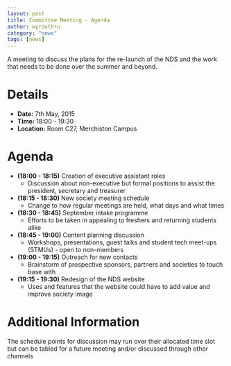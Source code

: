 ```yaml
---
layout: post
title: Committee Meeting - Agenda
author: wyrdathru
category: "news"
tags: [news]
---
```

A meeting to discuss the plans for the re-launch of the NDS and the work that needs to be done over the summer and beyond.

# Details
- **Date:** 7th May, 2015
- **Time:** 18:00 - 19:30
- **Location:** Room C27, Merchiston Campus

# Agenda
- **(18:00 - 18:15)** Creation of executive assistant roles
  - Discussion about non-executive but formal positions to assist the president, secretary and treasurer  
- **(18:15 - 18:30)** New society meeting schedule
  - Change to how regular meetings are held, what days and what times
- **(18:30 - 18:45)** September intake programme
  - Efforts to be taken in appealing to freshers and returning students alike
- **(18:45 - 19:00)** Content planning discussion
  - Workshops, presentations, guest talks and student tech meet-ups (STMUs) - open to non-members
- **(19:00 - 19:15)** Outreach for new contacts
  - Brainstorm of prospective sponsors, partners and societies to touch base with
- **(19:15 - 19:30)** Redesign of the NDS website
  - Uses and features that the website could have to add value and improve society image

# Additional Information
The schedule points for discussion may run over their allocated time slot but can be tabled for a future meeting and/or discussed through other channels